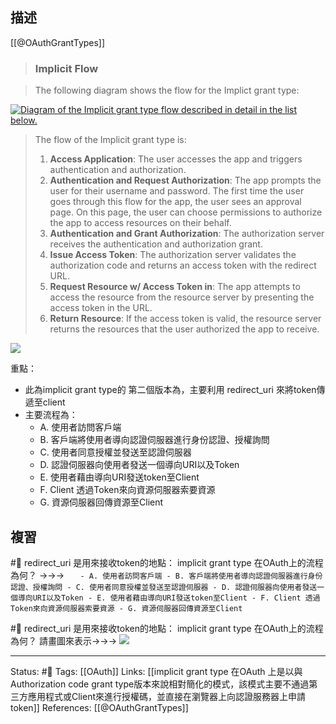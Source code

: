 ## 描述

[[@OAuthGrantTypes]]

> ### Implicit Flow

> The following diagram shows the flow for the Implict grant type:

[![Diagram of the Implicit grant type flow described in detail in the list below.](https://docs.vmware.com/en/Single-Sign-On-for-VMware-Tanzu-Application-Service/1.14/sso/Images/images-oauth_implicit.png)](https://docs.vmware.com/en/Single-Sign-On-for-VMware-Tanzu-Application-Service/1.14/sso/Images/images-oauth_implicit.png)

> The flow of the Implicit grant type is:
> 
> 1.  **Access Application**: The user accesses the app and triggers authentication and authorization.
> 2.  **Authentication and Request Authorization**: The app prompts the user for their username and password. The first time the user goes through this flow for the app, the user sees an approval page. On this page, the user can choose permissions to authorize the app to access resources on their behalf.
> 3.  **Authentication and Grant Authorization**: The authorization server receives the authentication and authorization grant.
> 4.  **Issue Access Token**: The authorization server validates the authorization code and returns an access token with the redirect URL.
> 5.  **Request Resource w/ Access Token in**: The app attempts to access the resource from the resource server by presenting the access token in the URL.
> 6.  **Return Resource**: If the access token is valid, the resource server returns the resources that the user authorized the app to receive.


![](https://res.cloudinary.com/dqfxgtyoi/image/upload/v1679229338/blog/OAuth/OAuth-implicit-version2_euhcgr.png)

重點：
- 此為implicit grant type的 第二個版本為，主要利用 redirect_uri 來將token傳遞至client
- 主要流程為：
	- A. 使用者訪問客戶端
	- B. 客戶端將使用者導向認證伺服器進行身份認證、授權詢問
	- C. 使用者同意授權並發送至認證伺服器
	- D. 認證伺服器向使用者發送一個導向URI以及Token
	- E. 使用者藉由導向URI發送token至Client
	- F. Client 透過Token來向資源伺服器索要資源
	- G. 資源伺服器回傳資源至Client

## 複習

#🧠 redirect_uri 是用來接收token的地點： implicit grant type 在OAuth上的流程為何？ ->->-> `	- A. 使用者訪問客戶端 - B. 客戶端將使用者導向認證伺服器進行身份認證、授權詢問 - C. 使用者同意授權並發送至認證伺服器 - D. 認證伺服器向使用者發送一個導向URI以及Token - E. 使用者藉由導向URI發送token至Client - F. Client 透過Token來向資源伺服器索要資源 - G. 資源伺服器回傳資源至Client`
<!--SR:!2024-01-16,162,230-->

#🧠  redirect_uri 是用來接收token的地點： implicit grant type 在OAuth上的流程為何？ 請畫圖來表示->->-> ![](https://res.cloudinary.com/dqfxgtyoi/image/upload/v1679229338/blog/OAuth/OAuth-implicit-version2_euhcgr.png)
<!--SR:!2024-02-16,177,230-->


---
Status: #🌱 
Tags:
[[OAuth]]
Links:
[[implicit grant type 在OAuth 上是以與Authorization code grant type版本來說相對簡化的模式，該模式主要不通過第三方應用程式或Client來進行授權碼，並直接在瀏覽器上向認證服務器上申請token]]
References:
[[@OAuthGrantTypes]]